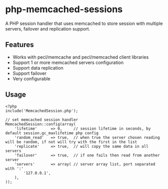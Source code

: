 php-memcached-sessions
======================

A PHP session handler that uses memcached to store session with multiple servers, failover and replication support.

## Features

* Works with pecl/memcache and pecl/memcached client libraries
* Support 1 or more memcached servers configuration
* Support data replication
* Support failover
* Very configurable

## Usage

    <?php
    include('MemcachedSession.php');
    
    // set memcached session handler
    MemcachedSession::config(array(
        'lifetime'      => 0,     // session lifetime in seconds, by default session.gc_maxlifetime php config
        'random_read'   => true,  // when true the server chosen reading will be random, if not will try with the first in the list
        'replicate'     => true,  // will copy the same data in all servers
        'failover'      => true,  // if one fails then read from another server
        'servers'       => array( // server array list, port separated with ':'
            '127.0.0.1',
        ),
    ));

